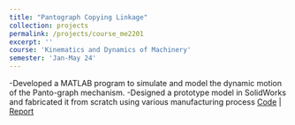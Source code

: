 ```yaml
---
title: "Pantograph Copying Linkage"
collection: projects
permalink: /projects/course_me2201
excerpt: ''
course: 'Kinematics and Dynamics of Machinery'
semester: 'Jan-May 24'
---
```


-Developed a MATLAB program to simulate and model the dynamic motion of the Panto-graph mechanism.
-Designed a prototype model in SolidWorks and fabricated it from scratch using various manufacturing process
[Code](https://github.com/Xerefic/Course_Projects/tree/main/ME2201/scripts) \| [Report](https://github.com/Xerefic/Course_Projects/blob/main/ME2201/Report.pdf)
